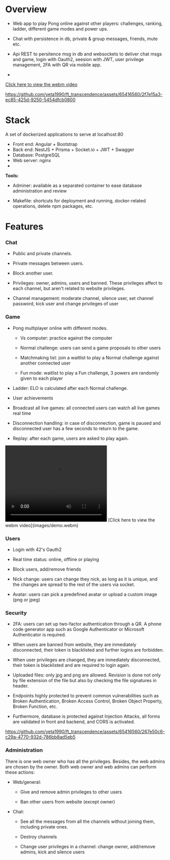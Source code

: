 **Overview**
============

-   Web app to play Pong online against other players: challenges, ranking, ladder, different game modes and power ups.

-   Chat with persistence in db, private & group messages, friends, mute etc.

-   Api REST to persitence msg in db and websockets to deliver chat msgs and game, login with Oauth2, seesion with JWT, user privilege management, 2FA with QR via mobile app.

-


[Click here to view the webm video](https://em4dri.github.io/42_ft_transcendence/media/demo.webm)

https://github.com/yeta1990/ft_transcendence/assets/65416560/2f7e15a3-ec85-425d-9250-5454dfcb0800





**Stack**
=========

A set of dockerized applications to serve at localhost:80

-   Front end: Angular + Bootstrap
-   Back end: NestJS + Prisma + Socket.io + JWT + Swagger
-   Database: PostgreSQL
-   Web server: nginx
-

**Tools:**

-   Adminer: available as a separated container to ease database administration and review

-   Makefile: shortcuts for deployment and running, docker-related operations, delete npm packages, etc.


**Features**
============

### Chat

-   Public and private channels.

-   Private messages between users.

-   Block another user.

-   Privileges: owner, admins, users and banned. These privileges affect to each channel, but aren't related to website privileges.

-   Channel management: moderate channel, silence user, set channel password, kick user and change privileges of user

### Game
-   Pong multiplayer online with different modes.

    -   Vs computer: practice against the computer

    -   Normal challenge: users can send a game proposals to other users

    -   Matchmaking list: join a waitlist to play a Normal challenge against another connected user

    -   Fun mode: waitlist to play a Fun challenge, 3 powers are randomly given to each player

-   Ladder: ELO is calculated after each Normal challenge.

-   User achievements

-   Broadcast all live games: all connected users can watch all live games real time

-   Disconnection handling: in case of disconnection, game is paused and disconnected user has a few seconds to return to the game.

-   Replay: after each game, users are asked to play again.

<!-- <img width="1919" alt="Working with branches" src="images/branch_struct.png"> -->


<video width="320" height="240" controls>
  <source src="images/demo.webm" type="application/octet-stream">
</video>
<!-- https://github.com/yeta1990/ft_transcendence/assets/65416560/84765dc0-30df-4a59-9ff2-00b5359fa1f0 -->
[Click here to view the webm video](images/demo.webm)


### Users

-   Login with 42's Oauth2

-   Real time status: online, offline or playing

-   Block users, add/remove friends

-   Nick change: users can change they nick, as long as it is unique, and the changes are spread to the rest of the users via socket.

-   Avatar: users can pick a predefined avatar or upload a custom image (png or jpeg)

### Security

-   2FA: users can set up two-factor authentication through a QR. A phone code generator app such as Google Authenticator or Microsoft Authenticator is required.

-   When users are banned from website, they are inmediately disconnected, their token is blacklisted and further logins are forbidden.

-   When user privileges are changed, they are inmediately disconnected, their token is blacklisted and are required to login again.

-   Uploaded files: only jpg and png are allowed. Revision is done not only by file extension of the file but also by checking the file signatures in header.

-   Endpoints highly protected to prevent common vulnerabilities such as Broken Authentication, Broken Access Control, Broken Object Property, Broken Function, etc.

-   Furthermore, database is protected against Injection Attacks, all forms are validated in front and backend, and CORS is activated.



https://github.com/yeta1990/ft_transcendence/assets/65416560/267e50c6-c29a-4770-932d-786bb8ad5eb5



### Administration

There is one web owner who has all the privileges. Besides, the web admins are chosen by the owner. Both web owner and web admins can perform these actions:

-   Web/general:

    -   Give and remove admin privileges to other users

    -   Ban other users from website (except owner)

-   Chat:

    -   See all the messages from all the channels without joining them, including private ones.

    -   Destroy channels

    -   Change user privileges in a channel: change owner, add/remove admins, kick and silence users
